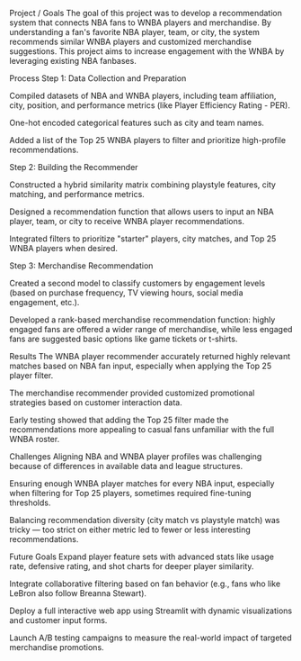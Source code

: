 Project / Goals
The goal of this project was to develop a recommendation system that connects NBA fans to WNBA players and merchandise. By understanding a fan's favorite NBA player, team, or city, the system recommends similar WNBA players and customized merchandise suggestions. This project aims to increase engagement with the WNBA by leveraging existing NBA fanbases.

Process
Step 1: Data Collection and Preparation

Compiled datasets of NBA and WNBA players, including team affiliation, city, position, and performance metrics (like Player Efficiency Rating - PER).

One-hot encoded categorical features such as city and team names.

Added a list of the Top 25 WNBA players to filter and prioritize high-profile recommendations.

Step 2: Building the Recommender

Constructed a hybrid similarity matrix combining playstyle features, city matching, and performance metrics.

Designed a recommendation function that allows users to input an NBA player, team, or city to receive WNBA player recommendations.

Integrated filters to prioritize "starter" players, city matches, and Top 25 WNBA players when desired.

Step 3: Merchandise Recommendation

Created a second model to classify customers by engagement levels (based on purchase frequency, TV viewing hours, social media engagement, etc.).

Developed a rank-based merchandise recommendation function: highly engaged fans are offered a wider range of merchandise, while less engaged fans are suggested basic options like game tickets or t-shirts.

Results
The WNBA player recommender accurately returned highly relevant matches based on NBA fan input, especially when applying the Top 25 player filter.

The merchandise recommender provided customized promotional strategies based on customer interaction data.

Early testing showed that adding the Top 25 filter made the recommendations more appealing to casual fans unfamiliar with the full WNBA roster.

Challenges
Aligning NBA and WNBA player profiles was challenging because of differences in available data and league structures.

Ensuring enough WNBA player matches for every NBA input, especially when filtering for Top 25 players, sometimes required fine-tuning thresholds.

Balancing recommendation diversity (city match vs playstyle match) was tricky — too strict on either metric led to fewer or less interesting recommendations.

Future Goals
Expand player feature sets with advanced stats like usage rate, defensive rating, and shot charts for deeper player similarity.

Integrate collaborative filtering based on fan behavior (e.g., fans who like LeBron also follow Breanna Stewart).

Deploy a full interactive web app using Streamlit with dynamic visualizations and customer input forms.

Launch A/B testing campaigns to measure the real-world impact of targeted merchandise promotions.
